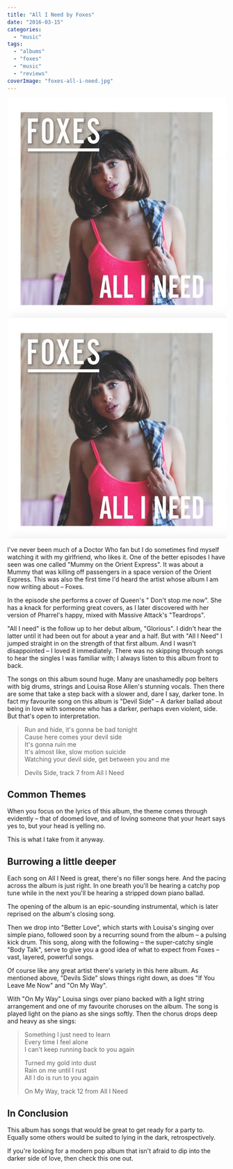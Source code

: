 ```yaml
---
title: "All I Need by Foxes"
date: "2016-03-15"
categories: 
  - "music"
tags: 
  - "albums"
  - "foxes"
  - "music"
  - "reviews"
coverImage: "foxes-all-i-need.jpg"
---
```


[![](images/foxes-all-i-need.jpg)](images/foxes-all-i-need.jpg)
[![](images/foxes-all-i-need.jpg)](images/foxes-all-i-need.jpg)

I've never been much of a Doctor Who fan but I do sometimes find myself watching it with my girlfriend, who likes it. One of the better episodes I have seen was one called "Mummy on the Orient Express". It was about a Mummy that was killing off passengers in a space version of the Orient Express. This was also the first time I'd heard the artist whose album I am now writing about – Foxes.

In the episode she performs a cover of Queen's " Don't stop me now". She has a knack for performing great covers, as I later discovered with her version of Pharrel's happy, mixed with Massive Attack's "Teardrops".

"All I need" is the follow up to her debut album, "Glorious". I didn't hear the latter until it had been out for about a year and a half. But with "All I Need" I jumped straight in on the strength of that first album. And I wasn't disappointed – I loved it immediately. There was no skipping through songs to hear the singles I was familiar with; I always listen to this album front to back.

The songs on this album sound huge. Many are unashamedly pop belters with big drums, strings and Louisa Rose Allen's stunning vocals. Then there are some that take a step back with a slower and, dare I say, darker tone. In fact my favourite song on this album is "Devil Side" – A darker ballad about being in love with someone who has a darker, perhaps even violent, side. But that's open to interpretation.

> Run and hide, it's gonna be bad tonight  
> Cause here comes your devil side  
> It's gonna ruin me  
> It's almost like, slow motion suicide  
> Watching your devil side, get between you and me
> 
> Devils Side, track 7 from All I Need

## Common Themes

When you focus on the lyrics of this album, the theme comes through evidently – that of doomed love, and of loving someone that your heart says yes to, but your head is yelling no.

This is what I take from it anyway.

## Burrowing a little deeper

Each song on All I Need is great, there's no filler songs here. And the pacing across the album is just right. In one breath you'll be hearing a catchy pop tune while in the next you'll be hearing a stripped down piano ballad.

The opening of the album is an epic-sounding instrumental, which is later reprised on the album's closing song.

Then we drop into "Better Love", which starts with Louisa's singing over simple piano, followed soon by a recurring sound from the album – a pulsing kick drum. This song, along with the following – the super-catchy single "Body Talk", serve to give you a good idea of what to expect from Foxes – vast, layered, powerful songs.

Of course like any great artist there's variety in this here album. As mentioned above, "Devils Side" slows things right down, as does "If You Leave Me Now" and "On My Way".

With "On My Way" Louisa sings over piano backed with a light string arrangement and one of my favourite choruses on the album. The song is played light on the piano as she sings softly. Then the chorus drops deep and heavy as she sings:

> Something I just need to learn  
> Every time I feel alone  
> I can't keep running back to you again
> 
> Turned my gold into dust  
> Rain on me until I rust  
> All I do is run to you again
> 
> On My Way, track 12 from All I Need

## In Conclusion

This album has songs that would be great to get ready for a party to. Equally some others would be suited to lying in the dark, retrospectively.

If you're looking for a modern pop album that isn't afraid to dip into the darker side of love, then check this one out.
